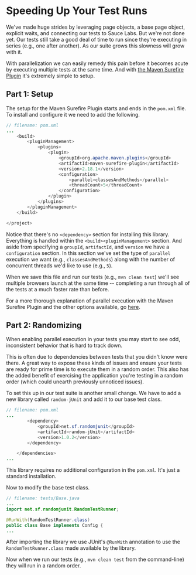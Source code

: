 # Speeding Up Your Test Runs

We've made huge strides by leveraging page objects, a base page object, explicit waits, and connecting our tests to Sauce Labs. But we're not done yet. Our tests still take a good deal of time to run since they're executing in series (e.g., one after another). As our suite grows this slowness will grow with it.

With parallelization we can easily remedy this pain before it becomes acute by executing multiple tests at the same time. And with [the Maven Surefire Plugin](http://maven.apache.org/surefire/maven-surefire-plugin/) it's extremely simple to setup.

## Part 1: Setup

The setup for the Maven Surefire Plugin starts and ends in the `pom.xml` file. To install and configure it we need to add the following.

```java
// filename: pom.xml
...
    <build>
        <pluginManagement>
            <plugins>
                <plugin>
                    <groupId>org.apache.maven.plugins</groupId>
                    <artifactId>maven-surefire-plugin</artifactId>
                    <version>2.18.1</version>
                    <configuration>
                        <parallel>classesAndMethods</parallel>
                        <threadCount>5</threadCount>
                    </configuration>
                </plugin>
            </plugins>
        </pluginManagement>
    </build>

</project>
```

Notice that there's no `<dependency>` section for installing this library. Everything is handled within the `<build><pluginManagement>` section. And aside from specifying a `groupId`, `artifactId`, and `version` we have a `configuration` section. In this section we've set the type of `parallel` execution we want (e.g., `classesAndMethods`) along with the number of concurrent threads we'd like to use (e.g., `5`).

When we save this file and run our tests (e.g., `mvn clean test`) we'll see multiple browsers launch at the same time -- completing a run through all of the tests at a much faster rate than before.

For a more thorough explanation of parallel execution with the Maven Surefire Plugin and the other options available, go [here](http://maven.apache.org/surefire/maven-surefire-plugin/examples/fork-options-and-parallel-execution.html).

## Part 2: Randomizing

When enabling parallel execution in your tests you may start to see odd, inconsistent behavior that is hard to track down.

This is often due to dependencies between tests that you didn't know were there. A great way to expose these kinds of issues and ensure your tests are ready for prime time is to execute them in a random order. This also has the added benefit of exercising the application you're testing in a random order (which could unearth previously unnoticed issues).

To set this up in our test suite is another small change. We have to add a new library called `random-jUnit` and add it to our base test class.

```java
// filename: pom.xml
...
        <dependency>
            <groupId>net.sf.randomjunit</groupId>
            <artifactId>random-jUnit</artifactId>
            <version>1.0.2</version>
        </dependency>

    </dependencies>
...
```

This library requires no additional configuration in the `pom.xml`. It's just a standard installation.

Now to modify the base test class.

```java
// filename: tests/Base.java
...
import net.sf.randomjunit.RandomTestRunner;

@RunWith(RandomTestRunner.class)
public class Base implements Config {
...
```

After importing the library we use JUnit's `@RunWith` annotation to use the `RandomTestRunner.class` made available by the library.

Now when we run our tests (e.g., `mvn clean test` from the command-line) they will run in a random order.
